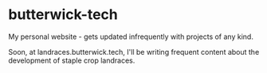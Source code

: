 # butterwick-tech
My personal website - gets updated infrequently with projects of any kind.

Soon, at landraces.butterwick.tech, I'll be writing frequent content about the
development of staple crop landraces.
